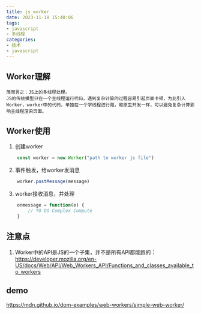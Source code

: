 ```yaml
---
title: js_worker
date: 2023-11-10 15:40:06
tags:
- javascript
- 多线程
categories:
- 技术
- javascript
---
```



## Worker理解

    简而言之：JS上的多线程处理。
    JS的传统模型只在一个主线程运行代码，遇到复杂计算的过程容易引起页面卡顿，为此引入Worker，worker中的代码，单独在一个字线程进行跑，和原生开发一样，可以避免复杂计算影响主线程渲染页面。

## Worker使用

1. 创建worker

```javascript
    const worker = new Worker("path to worker js file")
```
2. 事件触发，给worker发消息

```javascript
    worker.postMessage(message)
```

3. worker接收消息，并处理
```javascript
    onmessage = function(e) {
        // TO DO Complex Compute
    }
```

## 注意点

1. Worker中的API是JS的一个子集，并不是所有API都能跑的： https://developer.mozilla.org/en-US/docs/Web/API/Web_Workers_API/Functions_and_classes_available_to_workers



## demo
    
https://mdn.github.io/dom-examples/web-workers/simple-web-worker/
